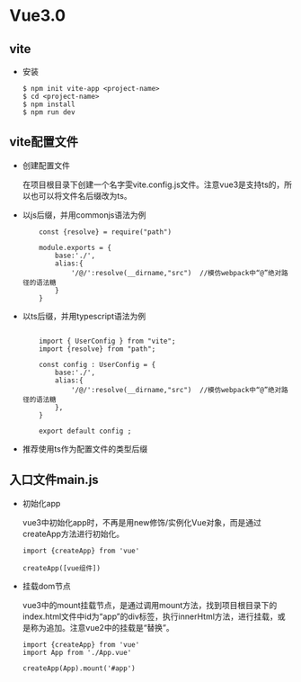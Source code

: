 # Vue3.0

## vite

 - 安装

    ```
    $ npm init vite-app <project-name>
    $ cd <project-name>
    $ npm install
    $ npm run dev
    ```

## vite配置文件

 - 创建配置文件

    在项目根目录下创建一个名字雯vite.config.js文件。注意vue3是支持ts的，所以也可以将文件名后缀改为ts。

 - 以js后缀，并用commonjs语法为例

    ```
        const {resolve} = require("path")

        module.exports = {
            base:'./',
            alias:{
                '/@/':resolve(__dirname,"src")  //模仿webpack中“@”绝对路径的语法糖
            }
        }

    ```
 - 以ts后缀，并用typescript语法为例

    ```

        import { UserConfig } from "vite";
        import {resolve} from "path";

        const config : UserConfig = {
            base:'./',
            alias:{
                '/@/':resolve(__dirname,"src")  //模仿webpack中“@”绝对路径的语法糖
            },
        }

        export default config ; 

    ```
    
 - 推荐使用ts作为配置文件的类型后缀

## 入口文件main.js

 - 初始化app

    vue3中初始化app时，不再是用new修饰/实例化Vue对象，而是通过createApp方法进行初始化。

    ```
    import {createApp} from 'vue'

    createApp([vue组件])
    ```

 - 挂载dom节点

    vue3中的mount挂载节点，是通过调用mount方法，找到项目根目录下的index.html文件中id为“app”的div标签，执行innerHtml方法，进行挂载，或是称为追加。注意vue2中的挂载是“替换”。

    ```
    import {createApp} from 'vue'
    import App from './App.vue'

    createApp(App).mount('#app')
    ```

